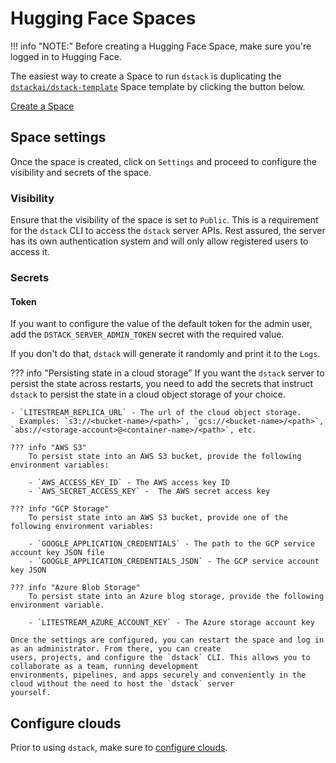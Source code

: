 # Hugging Face Spaces

!!! info "NOTE:"
    Before creating a Hugging Face Space, make sure you're logged in to Hugging Face.

The easiest way to create a Space to run `dstack` is duplicating the
[`dstackai/dstack-template`](https://huggingface.co/spaces/dstackai/dstack-template) Space template
by clicking the button below.

<a href="https://huggingface.co/spaces/dstackai/dstack-template?duplicate=true&visibility=public" 
    class="md-button md-button--primary" target="_blank">Create a Space</a>

## Space settings

Once the space is created, click on `Settings` and proceed to configure the visibility and secrets of the space.

### Visibility

Ensure that the visibility of the space is set to `Public`. This is a requirement for the `dstack` CLI to access
the `dstack` server APIs. Rest assured, the server has its own authentication system and will only allow registered users
to access it.

### Secrets

#### Token

If you want to configure the value of the default token for the admin user, add the `DSTACK_SERVER_ADMIN_TOKEN` secret with
the required value.

If you don't do that, `dstack` will generate it randomly and print it to the `Logs`.

??? info "Persisting state in a cloud storage"
    If you want the `dstack` server to persist the state across restarts, you need to add the secrets that instruct `dstack`
    to persist the state in a cloud object storage of your choice.
    
    - `LITESTREAM_REPLICA_URL` - The url of the cloud object storage.
      Examples: `s3://<bucket-name>/<path>`, `gcs://<bucket-name>/<path>`, `abs://<storage-account>@<container-name>/<path>`, etc.
    
    ??? info "AWS S3"
        To persist state into an AWS S3 bucket, provide the following environment variables:
    
        - `AWS_ACCESS_KEY_ID` - The AWS access key ID
        - `AWS_SECRET_ACCESS_KEY` -  The AWS secret access key
    
    ??? info "GCP Storage"
        To persist state into an AWS S3 bucket, provide one of the following environment variables:
    
        - `GOOGLE_APPLICATION_CREDENTIALS` - The path to the GCP service account key JSON file
        - `GOOGLE_APPLICATION_CREDENTIALS_JSON` - The GCP service account key JSON
    
    ??? info "Azure Blob Storage"
        To persist state into an Azure blog storage, provide the following environment variable.
    
        - `LITESTREAM_AZURE_ACCOUNT_KEY` - The Azure storage account key
    
    Once the settings are configured, you can restart the space and log in as an administrator. From there, you can create
    users, projects, and configure the `dstack` CLI. This allows you to collaborate as a team, running development
    environments, pipelines, and apps securely and conveniently in the cloud without the need to host the `dstack` server
    yourself.

## Configure clouds

Prior to using `dstack`, make sure to [configure clouds](../guides/clouds.md#configuring-clouds-with-dstack).